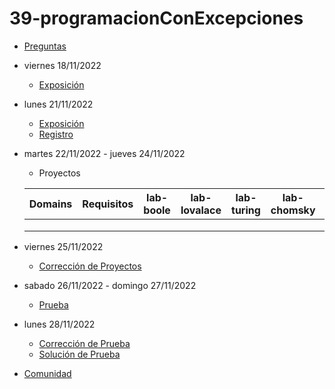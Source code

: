# 39-programacionConExcepciones

- [Preguntas](https://escuela.it/cursos/curso-recurrencia-desarrollo-software/clase/patron)
- viernes 18/11/2022
  - [Exposición](https://escuela.it/cursos/curso-recurrencia-desarrollo-software/clase/patron)
- lunes 21/11/2022
  - [Exposición](https://escuela.it/cursos/curso-recurrencia-desarrollo-software/clase/patron)
  - [Registro](https://forms.gle/pA2QvsW32P4KtTD77)
- martes 22/11/2022 - jueves 24/11/2022
  - Proyectos
  
  |Domains|Requisitos|lab-boole|lab-lovalace|lab-turing|lab-chomsky|lab-bernersLee|
  |-------|----------|---------|------------|----------|-----------|--------------|
  |       |          |         |            |          |           |              |
  |       |          |         |            |          |           |              |
  |       |          |         |            |          |           |              |
- viernes 25/11/2022
  - [Corrección de Proyectos](https://escuela.it/cursos/curso-recurrencia-desarrollo-software/clase/patron)
- sabado 26/11/2022 - domingo 27/11/2022
  - [Prueba](https://forms.gle/hB9UJoN2PYiexctH8)
- lunes 28/11/2022
  - [Corrección de Prueba](https://escuela.it/cursos/curso-recurrencia-desarrollo-software/clase/patron)
  - [Solución de Prueba](https://docs.google.com/spreadsheets/d/1Uwtqa5VdD5wK2X7eLgkS6_th16aPnsW8pa5Ft2TyLPo/edit#gid=0)
- [Comunidad](https://escuela.it/)
